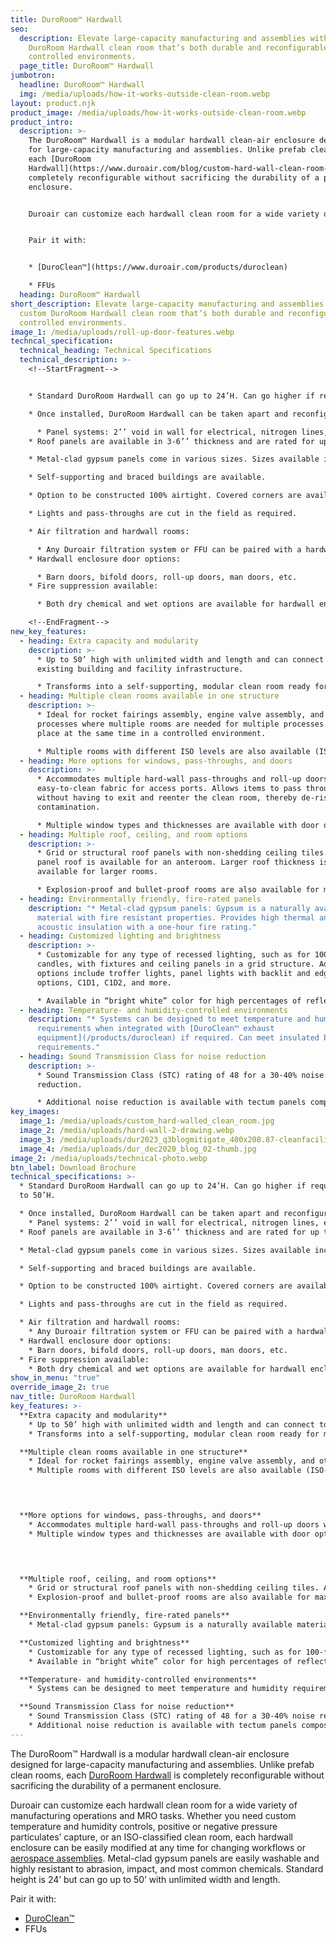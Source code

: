 ```yaml
---
title: DuroRoom™ Hardwall
seo:
  description: Elevate large-capacity manufacturing and assemblies with a custom
    DuroRoom Hardwall clean room that’s both durable and reconfigurable for
    controlled environments.
  page_title: DuroRoom™ Hardwall
jumbotron:
  headline: DuroRoom™ Hardwall
  img: /media/uploads/how-it-works-outside-clean-room.webp
layout: product.njk
product_image: /media/uploads/how-it-works-outside-clean-room.webp
product_intro:
  description: >-
    The DuroRoom™ Hardwall is a modular hardwall clean-air enclosure designed
    for large-capacity manufacturing and assemblies. Unlike prefab clean rooms,
    each [DuroRoom
    Hardwall](https://www.duroair.com/blog/custom-hard-wall-clean-room-solutions) is
    completely reconfigurable without sacrificing the durability of a permanent
    enclosure.


    Duroair can customize each hardwall clean room for a wide variety of manufacturing operations and MRO tasks. Whether you need custom temperature and humidity controls, positive or negative pressure particulates’ capture, or an ISO-classified clean room, each hardwall enclosure can be easily modified at any time for changing workflows or [aerospace assemblies](https://www.duroair.com/industries/aerospace-aviation). Metal-clad gypsum panels are easily washable and highly resistant to abrasion, impact, and most common chemicals. Standard height is 24’ but can go up to 50’ with unlimited width and length.


    Pair it with:


    * [DuroClean™](https://www.duroair.com/products/duroclean)

    * FFUs
  heading: DuroRoom™ Hardwall
short_description: Elevate large-capacity manufacturing and assemblies with a
  custom DuroRoom Hardwall clean room that’s both durable and reconfigurable for
  controlled environments.
image_1: /media/uploads/roll-up-door-features.webp
techncal_specification:
  technical_heading: Technical Specifications
  technical_description: >-
    <!--StartFragment-->


    * Standard DuroRoom Hardwall can go up to 24’H. Can go higher if required, up to 50’H.

    * Once installed, DuroRoom Hardwall can be taken apart and reconfigured as needed.

      * Panel systems: 2’’ void in wall for electrical, nitrogen lines, etc., is standard. Larger cavities are also available; can go up in increments of 3’’ (3’’, 6’’, 9”, etc.).
    * Roof panels are available in 3-6’’ thickness and are rated for up to 3 hours of fire resistance.

    * Metal-clad gypsum panels come in various sizes. Sizes available include 8’, 9’, 10’, 12’, 14’.

    * Self-supporting and braced buildings are available.

    * Option to be constructed 100% airtight. Covered corners are available if required for ISO-5 clean room requirements.

    * Lights and pass-throughs are cut in the field as required.

    * Air filtration and hardwall rooms:

      * Any Duroair filtration system or FFU can be paired with a hardwall enclosure.
    * Hardwall enclosure door options:

      * Barn doors, bifold doors, roll-up doors, man doors, etc.
    * Fire suppression available:

      * Both dry chemical and wet options are available for hardwall enclosures.

    <!--EndFragment-->
new_key_features:
  - heading: Extra capacity and modularity
    description: >-
      * Up to 50’ high with unlimited width and length and can connect to an
      existing building and facility infrastructure.

      * Transforms into a self-supporting, modular clean room ready for mechanical assembly, 3D printing, electrical winding, or aerospace assembly and layup. Ideal for empty warehouses/facilities.
  - heading: Multiple clean rooms available in one structure
    description: >-
      * Ideal for rocket fairings assembly, engine valve assembly, and other
      processes where multiple rooms are needed for multiple processes to take
      place at the same time in a controlled environment.

      * Multiple rooms with different ISO levels are also available (ISO-classified clean rooms and hardwall clean rooms with different ISO classifications).
  - heading: More options for windows, pass-throughs, and doors
    description: >-
      * Accommodates multiple hard-wall pass-throughs and roll-up doors with
      easy-to-clean fabric for access ports. Allows items to pass through
      without having to exit and reenter the clean room, thereby de-risking
      contamination.

      * Multiple window types and thicknesses are available with door options that include airlock entries, man doors, rollup doors, and open face.
  - heading: Multiple roof, ceiling, and room options
    description: >-
      * Grid or structural roof panels with non-shedding ceiling tiles. A 3’’
      panel roof is available for an anteroom. Larger roof thickness is
      available for larger rooms. 

      * Explosion-proof and bullet-proof rooms are also available for maximum abrasiveness blasting.
  - heading: Environmentally friendly, fire-rated panels
    description: "* Metal-clad gypsum panels: Gypsum is a naturally available
      material with fire resistant properties. Provides high thermal and
      acoustic insulation with a one-hour fire rating."
  - heading: Customized lighting and brightness
    description: >-
      * Customizable for any type of recessed lighting, such as for 100-foot
      candles, with fixtures and ceiling panels in a grid structure. Additional
      options include troffer lights, panel lights with backlit and edge-lit
      options, C1D1, C1D2, and more.

      * Available in “bright white” color for high percentages of reflectivity. Additional colors are also available.
  - heading: Temperature- and humidity-controlled environments
    description: "* Systems can be designed to meet temperature and humidity
      requirements when integrated with [DuroClean™ exhaust
      equipment](/products/duroclean) if required. Can meet insulated booth
      requirements."
  - heading: Sound Transmission Class for noise reduction
    description: >-
      * Sound Transmission Class (STC) rating of 48 for a 30-40% noise
      reduction.

      * Additional noise reduction is available with tectum panels composed of aspen wood fibers and a hydraulic cement binder.
key_images:
  image_1: /media/uploads/custom_hard-walled_clean_room.jpg
  image_2: /media/uploads/hard-wall-2-drawing.webp
  image_3: /media/uploads/dur2023_q3blogmitigate_400x208.87-cleanfacility.png
  image_4: /media/uploads/dur_dec2020_blog_02-thumb.jpg
image_2: /media/uploads/technical-photo.webp
btn_label: Download Brochure
technical_specifications: >-
  * Standard DuroRoom Hardwall can go up to 24’H. Can go higher if required, up
  to 50’H. 

  * Once installed, DuroRoom Hardwall can be taken apart and reconfigured as needed.
    * Panel systems: 2’’ void in wall for electrical, nitrogen lines, etc., is standard. Larger cavities are also available; can go up in increments of 3’’ (3’’, 6’’, 9”, etc.).
  * Roof panels are available in 3-6’’ thickness and are rated for up to 3 hours of fire resistance.

  * Metal-clad gypsum panels come in various sizes. Sizes available include 8’, 9’, 10’, 12’, 14’. 

  * Self-supporting and braced buildings are available.

  * Option to be constructed 100% airtight. Covered corners are available if required for ISO-5 clean room requirements.

  * Lights and pass-throughs are cut in the field as required.

  * Air filtration and hardwall rooms:
    * Any Duroair filtration system or FFU can be paired with a hardwall enclosure.
  * Hardwall enclosure door options:
    * Barn doors, bifold doors, roll-up doors, man doors, etc.
  * Fire suppression available:
    * Both dry chemical and wet options are available for hardwall enclosures.
show_in_menu: "true"
override_image_2: true
nav_title: DuroRoom Hardwall
key_features: >-
  **Extra capacity and modularity**
    * Up to 50’ high with unlimited width and length and can connect to an existing building and facility infrastructure.
    * Transforms into a self-supporting, modular clean room ready for mechanical assembly, 3D printing, electrical winding, or aerospace assembly and layup. Ideal for empty warehouses/facilities.

  **Multiple clean rooms available in one structure**
    * Ideal for rocket fairings assembly, engine valve assembly, and other processes where multiple rooms are needed for multiple processes to take place at the same time in a controlled environment.
    * Multiple rooms with different ISO levels are also available (ISO-classified clean rooms and hardwall clean rooms with different ISO classifications).



    
  **More options for windows, pass-throughs, and doors**
    * Accommodates multiple hard-wall pass-throughs and roll-up doors with easy-to-clean fabric for access ports. Allows items to pass through without having to exit and reenter the clean room, thereby de-risking contamination.
    * Multiple window types and thicknesses are available with door options that include airlock entries, man doors, rollup doors, and open face.



    
  **Multiple roof, ceiling, and room options**
    * Grid or structural roof panels with non-shedding ceiling tiles. A 3’’ panel roof is available for an anteroom. Larger roof thickness is available for larger rooms. 
    * Explosion-proof and bullet-proof rooms are also available for maximum abrasiveness blasting.

  **Environmentally friendly, fire-rated panels**
    * Metal-clad gypsum panels: Gypsum is a naturally available material with fire resistant properties. Provides high thermal and acoustic insulation with a one-hour fire rating.

  **Customized lighting and brightness**
    * Customizable for any type of recessed lighting, such as for 100-foot candles, with fixtures and ceiling panels in a grid structure. Additional options include troffer lights, panel lights with backlit and edge-lit options, C1D1, C1D2, and more.
    * Available in “bright white” color for high percentages of reflectivity. Additional colors are also available.

  **Temperature- and humidity-controlled environments**
    * Systems can be designed to meet temperature and humidity requirements when integrated with [DuroClean™ exhaust equipment](/products/duroclean) if required. Can meet insulated booth requirements.

  **Sound Transmission Class for noise reduction**
    * Sound Transmission Class (STC) rating of 48 for a 30-40% noise reduction.
    * Additional noise reduction is available with tectum panels composed of aspen wood fibers and a hydraulic cement binder.
---
```

The DuroRoom™ Hardwall is a modular hardwall clean-air enclosure designed for large-capacity manufacturing and assemblies. Unlike prefab clean rooms, each [DuroRoom Hardwall](/blog/custom-hard-wall-clean-room-solutions) is completely reconfigurable without sacrificing the durability of a permanent enclosure. 

Duroair can customize each hardwall clean room for a wide variety of manufacturing operations and MRO tasks. Whether you need custom temperature and humidity controls, positive or negative pressure particulates’ capture, or an ISO-classified clean room, each hardwall enclosure can be easily modified at any time for changing workflows or [aerospace assemblies](/industries/aerospace-aviation). Metal-clad gypsum panels are easily washable and highly resistant to abrasion, impact, and most common chemicals. Standard height is 24’ but can go up to 50’ with unlimited width and length.

Pair it with:

* [DuroClean™](/products/duroclean)
* FFUs